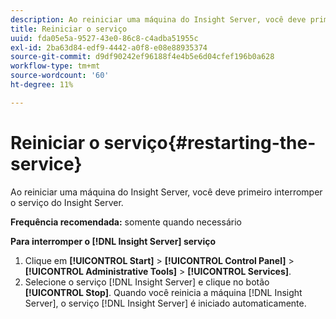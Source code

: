 ```yaml
---
description: Ao reiniciar uma máquina do Insight Server, você deve primeiro interromper o serviço do Insight Server.
title: Reiniciar o serviço
uuid: fda05e5a-9527-43e0-86c8-c4adba51955c
exl-id: 2ba63d84-edf9-4442-a0f8-e08e88935374
source-git-commit: d9df90242ef96188f4e4b5e6d04cfef196b0a628
workflow-type: tm+mt
source-wordcount: '60'
ht-degree: 11%

---
```


# Reiniciar o serviço{#restarting-the-service}

Ao reiniciar uma máquina do Insight Server, você deve primeiro interromper o serviço do Insight Server.

**Frequência recomendada:** somente quando necessário

**Para interromper o  [!DNL Insight Server] serviço**

1. Clique em **[!UICONTROL Start]** > **[!UICONTROL Control Panel]** > **[!UICONTROL Administrative Tools]** > **[!UICONTROL Services]**.
1. Selecione o serviço [!DNL Insight Server] e clique no botão **[!UICONTROL Stop]**.
Quando você reinicia a máquina [!DNL Insight Server], o serviço [!DNL Insight Server] é iniciado automaticamente.
